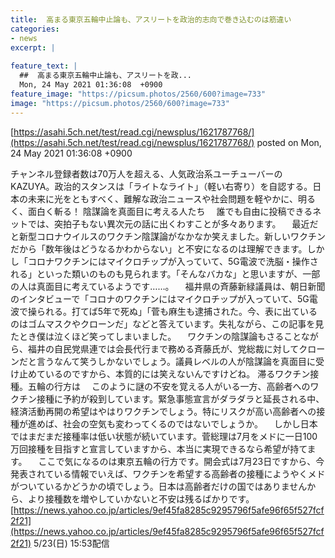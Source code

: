 ```yaml
---
title:  高まる東京五輪中止論も、アスリートを政治的志向で巻き込むのは筋違い  
categories:
- news
excerpt: |
  
feature_text: |
  ##  高まる東京五輪中止論も、アスリートを政...
  Mon, 24 May 2021 01:36:08  +0900
feature_image: "https://picsum.photos/2560/600?image=733"
image: "https://picsum.photos/2560/600?image=733"
---
```


[https://asahi.5ch.net/test/read.cgi/newsplus/1621787768/](https://asahi.5ch.net/test/read.cgi/newsplus/1621787768/)
posted on Mon, 24 May 2021 01:36:08  +0900

<!--more-->

チャンネル登録者数は70万人を超える、人気政治系ユーチューバーのKAZUYA。政治的スタンスは「ライトなライト」（軽い右寄り）を自認する。日本の未来に光をともすべく、難解な政治ニュースや社会問題を軽やかに、明るく、面白く斬る！ 陰謀論を真面目に考える人たち 　誰でも自由に投稿できるネットでは、突拍子もない異次元の話に出くわすことが多々あります。 　最近だと新型コロナウイルスのワクチン陰謀論がなかなか笑えました。新しいワクチンだから「数年後はどうなるかわからない」と不安になるのは理解できます。しかし「コロナワクチンにはマイクロチップが入っていて、5G電波で洗脳・操作される」といった類いのものも見られます。「そんなバカな」と思いますが、一部の人は真面目に考えているようです……。 　福井県の斉藤新緑議員は、朝日新聞のインタビューで「コロナのワクチンにはマイクロチップが入っていて、5G電波で操られる。打てば5年で死ぬ」「菅も麻生も逮捕された。今、表に出ているのはゴムマスクやクローンだ」などと答えています。失礼ながら、この記事を見たとき僕は泣くほど笑ってしまいました。 　ワクチンの陰謀論もさることながら、福井の自民党県連では会長代行まで務める斉藤氏が、党総裁に対してクローンだと言うなんて笑うしかないでしょう。議員レベルの人が陰謀論を真面目に受け止めているのですから、本質的には笑えないんですけどね。 滞るワクチン接種。五輪の行方は 　このように謎の不安を覚える人がいる一方、高齢者へのワクチン接種に予約が殺到しています。緊急事態宣言がダラダラと延長される中、経済活動再開の希望はやはりワクチンでしょう。特にリスクが高い高齢者への接種が進めば、社会の空気も変わってくるのではないでしょうか。 　しかし日本ではまだまだ接種率は低い状態が続いています。菅総理は7月をメドに一日100万回接種を目指すと宣言していますから、本当に実現できるなら希望が持てます。 　ここで気になるのは東京五輪の行方です。開会式は7月23日ですから、今発表されている情報でいえば、ワクチンを希望する高齢者の接種にようやくメドがついているかどうかの頃でしょう。日本は高齢者だけの国ではありませんから、より接種数を増やしていかないと不安は残るばかりです。 [https://news.yahoo.co.jp/articles/9ef45fa8285c9295796f5afe96f65f527fcf2f21](https://news.yahoo.co.jp/articles/9ef45fa8285c9295796f5afe96f65f527fcf2f21) 5/23(日) 15:53配信
